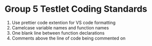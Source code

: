 # Group 5 Testlet Coding Standards
1. Use prettier code extention for VS code formatting
2. Camelcase variable names and function names
3. One blank line between function declarations
4. Comments above the line of code being commented on

